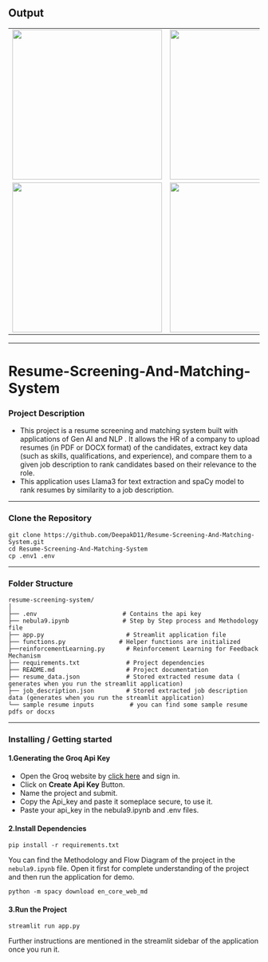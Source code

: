 ## Output
<table>
  <tr>
    <td><img src="https://github.com/user-attachments/assets/3361b513-286c-46af-aca5-fe07e8fadeb4" width="300"/></td>
    <td><img src="https://github.com/user-attachments/assets/8758b515-8914-4c4a-985a-d7cb97ddbdbb" width="300"/></td>
  </tr>
  <tr>
    <td><img src="https://github.com/user-attachments/assets/71cf57c0-61a2-416c-989e-390b7230a4eb" width="300"/></td>
    <td><img src="https://github.com/user-attachments/assets/2c6cbe47-a52c-4a65-8bcf-7bc801b3b5c9" width="300"/></td>
  </tr>
</table>

---
# Resume-Screening-And-Matching-System
### Project Description
* This project is a resume screening and matching system built with applications of Gen AI and NLP . It allows the HR of a company to upload resumes (in PDF or DOCX format) of the candidates, extract key data (such 
  as skills, qualifications, and experience), and compare them to a given job description to rank candidates based on their relevance to the role.
* This application uses Llama3 for text extraction and spaCy model to rank resumes by similarity to a job description.
---
### Clone the Repository
```
git clone https://github.com/DeepakD11/Resume-Screening-And-Matching-System.git
cd Resume-Screening-And-Matching-System
cp .env1 .env
```
---
### Folder Structure
```
resume-screening-system/
│
├── .env                        # Contains the api key 
├── nebula9.ipynb               # Step by Step process and Methodology file
├── app.py                       # Streamlit application file
├── functions.py               # Helper functions are initialized
├──reinforcementLearning.py      # Reinforcement Learning for Feedback Mechanism
├── requirements.txt             # Project dependencies
├── README.md                    # Project documentation
├── resume_data.json             # Stored extracted resume data ( generates when you run the streamlit application) 
├── job_description.json         # Stored extracted job description data (generates when you run the streamlit application)
└── sample resume inputs          # you can find some sample resume pdfs or docxs
```

---
### Installing / Getting started
#### 1.Generating the Groq Api Key
* Open the Groq website by [click here](https://console.groq.com/keys) and sign in.
* Click on **Create Api Key** Button.
* Name the project and submit.
* Copy the Api_key and paste it someplace secure, to use it.
* Paste your api_key in the nebula9.ipynb and .env files.

#### 2.Install Dependencies
```
pip install -r requirements.txt
```
You can find the Methodology and Flow Diagram of the project in the `nebula9.ipynb` file. Open it first for complete understanding of the project and then run the application for demo.

```
python -m spacy download en_core_web_md
```

#### 3.Run the Project
```
streamlit run app.py
```
Further instructions are mentioned in the streamlit sidebar of the application once you run it.
